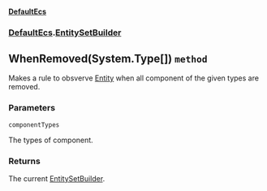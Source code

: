 #### [DefaultEcs](./DefaultEcs.md 'DefaultEcs')
### [DefaultEcs](./DefaultEcs.md#DefaultEcs 'DefaultEcs').[EntitySetBuilder](./DefaultEcs-EntitySetBuilder.md 'DefaultEcs.EntitySetBuilder')
## WhenRemoved(System.Type[]) `method`
Makes a rule to obsverve [Entity](./DefaultEcs-Entity.md 'DefaultEcs.Entity') when all component of the given types are removed.
### Parameters

<a name='DefaultEcs-EntitySetBuilder-WhenRemoved(System-Type--)-componentTypes'></a>
`componentTypes`

The types of component.
### Returns
The current [EntitySetBuilder](./DefaultEcs-EntitySetBuilder.md 'DefaultEcs.EntitySetBuilder').
